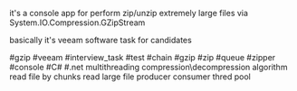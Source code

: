 it's a console app for perform zip/unzip extremely large files via System.IO.Compression.GZipStream

basically it's veeam software task for candidates

#gzip
#veeam 
#interview_task
#test
#chain
#gzip
#zip
#queue
#zipper
#console
#C#
#.net
multithreading compression\decompression algorithm
read file by chunks
read large file
producer consumer
thred pool
